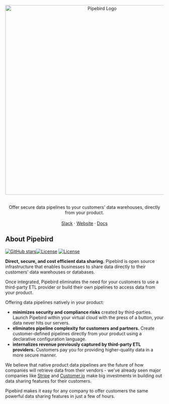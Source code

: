 <!-- PIPEBIRD LOGO -->
<p align="center">
  <a href="https://github.com/pipebird/pipebird">
    <img src="https://uploads-ssl.webflow.com/6219b67aebd6fd87049d2e0e/6307cb7c58c2d8b9d7a41141_Frame%2011994.svg" width="600" alt="Pipebird Logo">
  </a>

  <p align="center">
   <br />
    Offer secure data pipelines to your customers' data warehouses, directly from your product.
    <br />
    <br />
    <a href="https://join.slack.com/t/pipebirdcommunity/shared_invite/zt-1emvmxdk6-jBc9qXDDgeLhinJ8ktOgHg">Slack</a>
    ·
    <a href="https://pipebird.com/">Website</a>
    ·
    <a href="https://docs.pipebird.com/reference/welcome-to-pipebird">Docs</a>
  </p>
</p>


## About Pipebird

[![GitHub stars](https://img.shields.io/github/stars/pipebird/pipebird?style=social&label=Star&maxAge=2592000)](https://GitHub.com/pipebird/pipebird/stargazers/)[![License](https://img.shields.io/static/v1?label=license&message=MIT&color=brightgreen)](https://github.com/pipebird/pipebird/tree/a9b1c6c0420550ad5069aca66c295223e0d05e27/LICENSE/README.md) [![License](https://img.shields.io/static/v1?label=license&message=ELv2&color=brightgreen)](https://github.com/pipebird/pipebird/tree/a9b1c6c0420550ad5069aca66c295223e0d05e27/LICENSE/README.md)

**Direct, secure, and cost efficient data sharing.** Pipebird is open source infrastructure that enables businesses to share data directly to their customers' data warehouses or databases.

Once integrated, Pipebird eliminates the need for your customers to use a third-party ETL provider or build their own pipelines to access data from your product.

Offering data pipelines natively in your product:
- **minimizes security and compliance risks** created by third-parties. Launch Pipebird within your virtual cloud with the press of a button, your data never hits our servers.
- **eliminates pipeline complexity for customers and partners.** Create customer-defined pipelines directly from your product using a declarative configuration language.
- **internalizes revenue previously captured by third-party ETL providers.** Customers pay you for providing higher-quality data in a more secure manner.

We believe that native product data pipelines are the future of how companies will retrieve data from their vendors - we've already seen major companies like [Stripe](https://stripe.com/data-pipeline) and [Customer.io](https://customer.io/data-warehouse) make big investments in building out data sharing features for their customers.

Pipebird makes it easy for any company to offer customers the same powerful data sharing features in just a few of hours.
